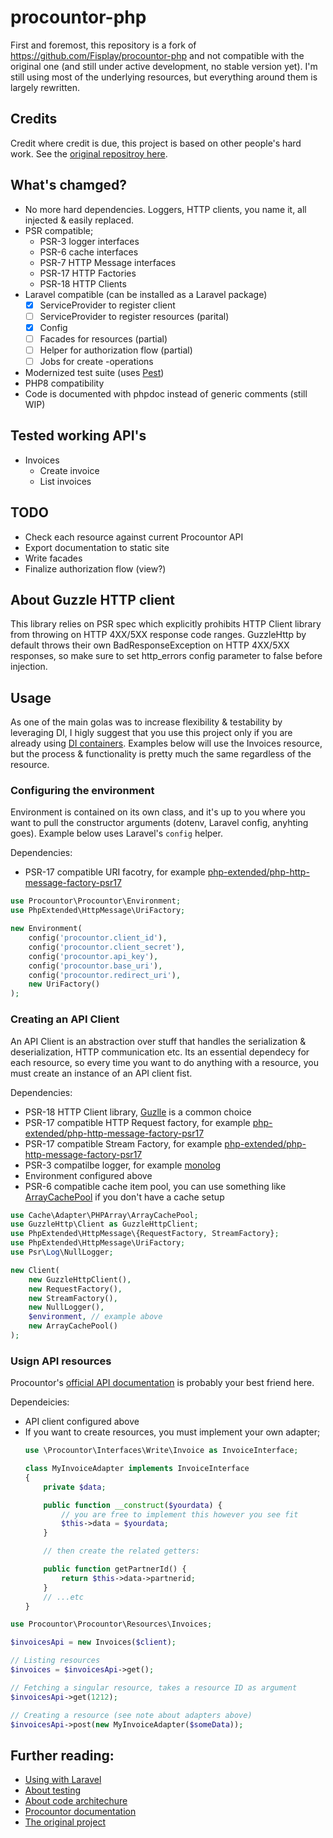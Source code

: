 # procountor-php

First and foremost, this repository is a fork of https://github.com/Fisplay/procountor-php and not compatible with the original one (and still under active development, no stable version yet). I'm still using most of the underlying resources, but everything around them is largely rewritten.


## Credits

Credit where credit is due, this project is based on other people's hard work. See the [original repositroy here](https://github.com/Fisplay/procountor-php).


## What's chamged?

- No more hard dependencies. Loggers, HTTP clients, you name it, all injected & easily replaced.
- PSR compatible;
    - PSR-3 logger interfaces
    - PSR-6 cache interfaces
    - PSR-7 HTTP Message interfaces
    - PSR-17 HTTP Factories
    - PSR-18 HTTP Clients
- Laravel compatible (can be installed as a Laravel package)
    - [x] ServiceProvider to register client
    - [ ] ServiceProvider to register resources (parital)
    - [x] Config
    - [ ] Facades for resources (partial)
    - [ ] Helper for authorization flow (partial)
    - [ ] Jobs for create -operations
- Modernized test suite (uses [Pest](https://pestphp.com/))
- PHP8 compatibility
- Code is documented with phpdoc instead of generic comments (still WIP)


## Tested working API's

- Invoices
    - Create invoice
    - List invoices


## TODO

- Check each resource against current Procountor API
- Export documentation to static site
- Write facades
- Finalize authorization flow (view?)


## About Guzzle HTTP client

This library relies on PSR spec which explicitly prohibits HTTP Client library from throwing on HTTP 4XX/5XX response code ranges.
GuzzleHttp by default throws their own BadResponseException on HTTP 4XX/5XX responses, so make sure to set http_errors config parameter to false before injection.


## Usage

As one of the main golas was to increase flexibility & testability by leveraging DI, I higly suggest that you use this project only if you are already using [DI containers](https://www.php-fig.org/psr/psr-11/). Examples below will use the Invoices resource, but the process & functionality is pretty much the same regardless of the resource.


### Configuring the environment

Environment is contained on its own class, and it's up to you where you want to pull the constructor arguments (dotenv, Laravel config, anyhting goes). Example below uses Laravel's `config` helper.

Dependencies:
- PSR-17 compatible URI facotry, for example [php-extended/php-http-message-factory-psr17](https://gitlab.com/php-extended/php-http-message-factory-psr17)

```php
use Procountor\Procountor\Environment;
use PhpExtended\HttpMessage\UriFactory;

new Environment(
    config('procountor.client_id'),
    config('procountor.client_secret'),
    config('procountor.api_key'),
    config('procountor.base_uri'),
    config('procountor.redirect_uri'),
    new UriFactory()
);
```



### Creating an API Client

An API Client is an abstraction over stuff that handles the serialization & deserialization, HTTP communication etc. Its an essential dependecy for each resource, so every time you want to do anything with a resource, you must create an instance of an API client fist.

Dependencies:
- PSR-18 HTTP Client library, [Guzlle](https://docs.guzzlephp.org/en/stable/) is a common choice
- PSR-17 compatible HTTP Request factory, for example [php-extended/php-http-message-factory-psr17](https://gitlab.com/php-extended/php-http-message-factory-psr17)
- PSR-17 compatible Stream Factory, for example [php-extended/php-http-message-factory-psr17](https://gitlab.com/php-extended/php-http-message-factory-psr17)
- PSR-3 compatilbe logger, for example [monolog](http://seldaek.github.io/monolog/)
- Environment configured above
- PSR-6 compatible cache item pool, you can use something like [ArrayCachePool](https://github.com/php-cache/array-adapter) if you don't have a cache setup

```php
use Cache\Adapter\PHPArray\ArrayCachePool;
use GuzzleHttp\Client as GuzzleHttpClient;
use PhpExtended\HttpMessage\{RequestFactory, StreamFactory};
use PhpExtended\HttpMessage\UriFactory;
use Psr\Log\NullLogger;

new Client(
    new GuzzleHttpClient(),
    new RequestFactory(),
    new StreamFactory(),
    new NullLogger(),
    $environment, // example above
    new ArrayCachePool()
);
```

### Usign API resources

Procountor's [official API documentation](https://dev.procountor.com/api-reference/) is probably your best friend here.

Dependeicies:
- API client configured above
- If you want to create resources, you must implement your own adapter;
    ```php
    use \Procountor\Interfaces\Write\Invoice as InvoiceInterface;

    class MyInvoiceAdapter implements InvoiceInterface
    {
        private $data;

        public function __construct($yourdata) {
            // you are free to implement this however you see fit
            $this->data = $yourdata;
        }

        // then create the related getters:

        public function getPartnerId() {
            return $this->data->partnerid;
        }
        // ...etc
    }
    ```

```php
use Procountor\Procountor\Resources\Invoices;

$invoicesApi = new Invoices($client);

// Listing resources
$invoices = $invoicesApi->get();

// Fetching a singular resource, takes a resource ID as argument
$invoicesApi->get(1212);

// Creating a resource (see note about adapters above)
$invoicesApi->post(new MyInvoiceAdapter($someData));
```


## Further reading:

- [Using with Laravel](./docs/laravel.md)
- [About testing](./docs/testing.md)
- [About code architechure](./docs/code_architecture.md)
- [Procountor documentation](https://dev.procountor.com/api-reference/)
- [The original project](https://github.com/Fisplay/procountor-php)
